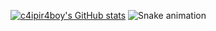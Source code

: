 [![c4ipir4boy's GitHub stats](https://github-readme-stats.vercel.app/api?username=c4ipir4boy)](https://github.com/c4ipir4boy/github-readme-stats&theme=gruvbox)
![Snake animation](https://github.com/devemdobro/devemdobro/blob/output/github-contribution-grid-snake.svg)

<!--
- 💞️ I’m looking to collaborate on Simple projects to increase my knologe and portfolio, or jobs at my level.
- 📫 How to reach me: Dm on insta :p https://www.instagram.com/beirut.not.god/
c4ipir4boy/c4ipir4boy is a ✨ special ✨ repository because its `README.md` (this file) appears on your GitHub profile.
You can click the Preview link to take a look at your changes.
--->
